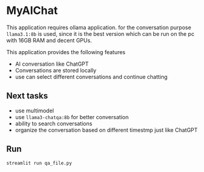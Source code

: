 # MyAIChat
This application requires ollama application. for the conversation purpose ```llama3.1:8b``` is used, since it is the best version which can be run on the pc with 16GB RAM and decent GPUs.

This application provides the following features
* AI conversation like ChatGPT
* Conversations are stored locally
* use can select different conversations and continue chatting

## Next tasks
* use multimodel
* use ```llama3-chatqa:8b``` for better conversation
* ability to search conversations
* organize the conversation based on different timestmp just like ChatGPT

## Run
```streamlit run qa_file.py```
 

